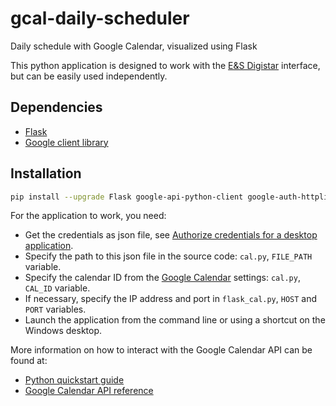 # gcal-daily-scheduler
Daily schedule with Google Calendar, visualized using Flask

This python application is designed to work with the [E&S Digistar](https://en.wikipedia.org/wiki/Digistar) interface, but can be easily used independently.

## Dependencies

* [Flask](https://flask.palletsprojects.com/)
* [Google client library](https://github.com/googleapis/google-api-python-client)

## Installation

```bash
pip install --upgrade Flask google-api-python-client google-auth-httplib2 google-auth-oauthlib
```

For the application to work, you need:
* Get the credentials as json file, see [Authorize credentials for a desktop application](https://developers.google.com/workspace/calendar/api/quickstart/python#authorize_credentials_for_a_desktop_application).
* Specify the path to this json file in the source code: `cal.py`, `FILE_PATH` variable.
* Specify the сalendar ID from the [Google Calendar](https://calendar.google.com/) settings: `cal.py`, `CAL_ID` variable.
* If necessary, specify the IP address and port in `flask_cal.py`, `HOST` and `PORT` variables.
* Launch the application from the command line or using a shortcut on the Windows desktop.

More information on how to interact with the Google Calendar API can be found at:
* [Python quickstart guide](https://developers.google.com/workspace/calendar/api/quickstart/python)
* [Google Calendar API reference](https://developers.google.com/workspace/calendar/api/v3/reference)
